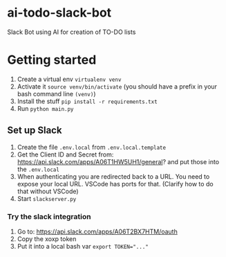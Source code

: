 # ai-todo-slack-bot
Slack Bot using AI for creation of TO-DO lists

# Getting started

1. Create a virtual env `virtualenv venv`
2. Activate it `source venv/bin/activate` (you should have a prefix in your bash command line `(venv)`)
3. Install the stuff `pip install -r requirements.txt`
4. Run `python main.py`

## Set up Slack

1. Create the file `.env.local` from `.env.local.template`
2. Get the Client ID and Secret from: https://api.slack.com/apps/A06T1HW5UH1/general? and put those into the `.env.local`
3. When authenticating you are redirected back to a URL. You need to expose your local URL. VSCode has ports for that. (Clarify how to do that without VSCode)
4. Start `slackserver.py`

### Try the slack integration

1. Go to: https://api.slack.com/apps/A06T2BX7HTM/oauth
2. Copy the xoxp token
3. Put it into a local bash var `export TOKEN="..."`
